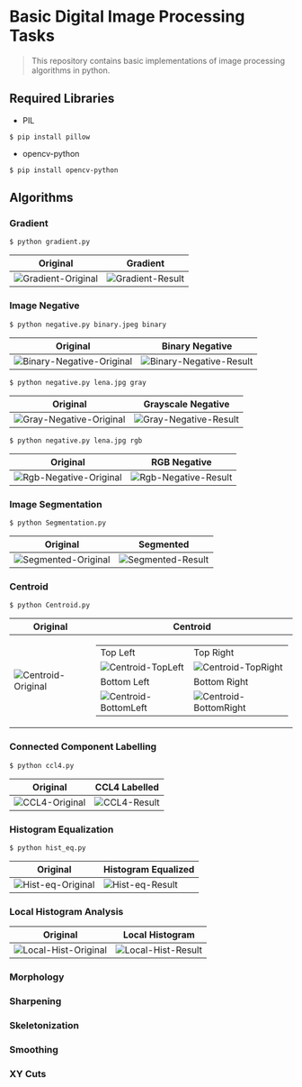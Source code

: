 # Basic Digital Image Processing Tasks
> This repository contains basic implementations of image processing algorithms in python.

## Required Libraries
*	PIL
```shell
$ pip install pillow
```
*	opencv-python
```shell
$ pip install opencv-python
```

## Algorithms

### Gradient

```shell
$ python gradient.py
```
|Original|Gradient|
|---|---|
|![Gradient-Original](https://github.com/mohammaduzair9/Basic-Digital-Image-Processing/blob/master/Gradient/lena.jpg)|![Gradient-Result](https://github.com/mohammaduzair9/Basic-Digital-Image-Processing/blob/master/Gradient/gradient.jpg)|

### Image Negative

```shell
$ python negative.py binary.jpeg binary
```
|Original|Binary Negative|
|---|---|
|![Binary-Negative-Original](https://github.com/mohammaduzair9/Basic-Digital-Image-Processing/blob/master/Image%20Negative/binary.jpg)|![Binary-Negative-Result](https://github.com/mohammaduzair9/Basic-Digital-Image-Processing/blob/master/Image%20Negative/binary_inverted.png)|

```shell
$ python negative.py lena.jpg gray
```
|Original|Grayscale Negative|
|---|---|
|![Gray-Negative-Original](https://github.com/mohammaduzair9/Basic-Digital-Image-Processing/blob/master/Image%20Negative/grayscale.png)|![Gray-Negative-Result](https://github.com/mohammaduzair9/Basic-Digital-Image-Processing/blob/master/Image%20Negative/grayscale_inverted.png)|


```shell
$ python negative.py lena.jpg rgb
```
|Original|RGB Negative|
|---|---|
|![Rgb-Negative-Original](https://github.com/mohammaduzair9/Basic-Digital-Image-Processing/blob/master/Image%20Negative/rgb.jpg)|![Rgb-Negative-Result](https://github.com/mohammaduzair9/Basic-Digital-Image-Processing/blob/master/Image%20Negative/rgb_inverted.png)|

### Image Segmentation

```shell
$ python Segmentation.py
```
|Original|Segmented|
|---|---|
|![Segmented-Original](https://github.com/mohammaduzair9/Basic-Digital-Image-Processing/blob/master/Image%20Segmentation/image.png)|![Segmented-Result](https://github.com/mohammaduzair9/Basic-Digital-Image-Processing/blob/master/Image%20Segmentation/Capture3.PNG)|

### Centroid

```shell
$ python Centroid.py
```
|Original|Centroid|
|---|---|
|![Centroid-Original](https://github.com/mohammaduzair9/Basic-Digital-Image-Processing/blob/master/Centroid/Signature.png)|<table><tr><td>Top Left</td><td>Top Right</td></tr><tr><td>![Centroid-TopLeft](https://github.com/mohammaduzair9/Basic-Digital-Image-Processing/blob/master/Centroid/TopLeft.png)</td><td>![Centroid-TopRight](https://github.com/mohammaduzair9/Basic-Digital-Image-Processing/blob/master/Centroid/TopRight.png)</td></tr><tr><td>Bottom Left</td><td>Bottom Right</td></tr><tr><td>![Centroid-BottomLeft](https://github.com/mohammaduzair9/Basic-Digital-Image-Processing/blob/master/Centroid/BottomLeft.png)</td><td>![Centroid-BottomRight](https://github.com/mohammaduzair9/Basic-Digital-Image-Processing/blob/master/Centroid/BottomRight.png)</td></tr></table>|

### Connected Component Labelling

```shell
$ python ccl4.py
```
|Original|CCL4 Labelled|
|---|---|
|![CCL4-Original](https://github.com/mohammaduzair9/Basic-Digital-Image-Processing/blob/master/Connected%20Component%20Labelling/input.png)|![CCL4-Result](https://github.com/mohammaduzair9/Basic-Digital-Image-Processing/blob/master/Connected%20Component%20Labelling/ccl.png)|

### Histogram Equalization

```shell
$ python hist_eq.py
```
|Original|Histogram Equalized|
|---|---|
|![Hist-eq-Original](https://github.com/mohammaduzair9/Basic-Digital-Image-Processing/blob/master/Histogram%20Equalization/hist2.tif)|![Hist-eq-Result](https://github.com/mohammaduzair9/Basic-Digital-Image-Processing/blob/master/Histogram%20Equalization/high_contrast.png)|

### Local Histogram Analysis

|Original|Local Histogram|
|---|---|
|![Local-Hist-Original](https://github.com/mohammaduzair9/Basic-Digital-Image-Processing/blob/master/Local%20Histogram%20Analysis/mountains.jpg)|![Local-Hist-Result](https://github.com/mohammaduzair9/Basic-Digital-Image-Processing/blob/master/Local%20Histogram%20Analysis/high_contrast_local_img.png)|

### Morphology
### Sharpening
### Skeletonization
### Smoothing
### XY Cuts

